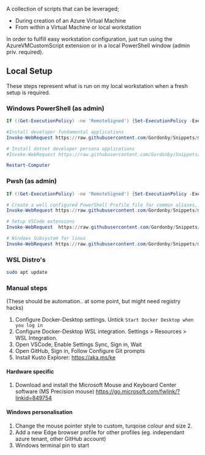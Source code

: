 A collection of scripts that can be leveraged;

- During creation of an Azure Virtual Machine
- From within a Virtual Machine or local workstation

In order to fulfill easy workstation configuration, just run using the AzureVMCustomScript extension or in a local PowerShell window (admin priv. required).

## Local Setup

These steps represent what is run on my local workstation when a fresh setup is required.

### Windows PowerShell (as admin)

```powershell
If ((Get-ExecutionPolicy) -ne 'RemoteSigned') {Set-ExecutionPolicy -ExecutionPolicy RemoteSigned -Force}

#Install developer fundamental applications
Invoke-WebRequest https://raw.githubusercontent.com/Gordonby/Snippets/master/AzureVMCustomScriptExtension/DevFundamentals.ps1 -UseBasicParsing | Invoke-Expression

# Install dotnet developer persona applications
#Invoke-WebRequest https://raw.githubusercontent.com/Gordonby/Snippets/master/AzureVMCustomScriptExtension/devdotnet.ps1 -UseBasicParsing | Invoke-Expression

Restart-Computer

```

### Pwsh (as admin)

```powershell
If ((Get-ExecutionPolicy) -ne 'RemoteSigned') {Set-ExecutionPolicy -ExecutionPolicy RemoteSigned -Force}

# Create a well configured PowerShell Profile file for common aliases, etc.
Invoke-WebRequest https://raw.githubusercontent.com/Gordonby/Snippets/master/AzureVMCustomScriptExtension/PowerShellProfile.ps1 -UseBasicParsing | Invoke-Expression

# Setup VSCode extensions
Invoke-WebRequest  https://raw.githubusercontent.com/Gordonby/Snippets/master/AzureVMCustomScriptExtension/VsCodeExtensions.ps1 -UseBasicParsing | Invoke-Expression

# Windows Subsystem for linux
Invoke-WebRequest https://raw.githubusercontent.com/Gordonby/Snippets/master/AzureVMCustomScriptExtension/wsl.ps1 -UseBasicParsing | Invoke-Expression

```

### WSL Distro's

```bash
sudo apt update
```

### Manual steps

(These should be automation.. at some point, but might need registry hacks)

1. Configure Docker-Desktop settings. Untick `Start Docker Desktop when you log in`
1. Configure Docker-Desktop WSL integration. Settings > Resources > WSL Integration.
1. Open VSCode, Enable Settings Sync, Sign in, Wait
1. Open GitHub, Sign in, Follow Configure Git prompts
1. Install Kusto Explorer: https://aka.ms/ke

#### Hardware specific
1. Download and install the Microsoft Mouse and Keyboard Center software (MS Precision mouse) https://go.microsoft.com/fwlink/?linkid=849754


#### Windows personalisation
1. Change the mouse pointer style to custom, turqoise colour and size 2.
2. Add a new Edge browser profile for other profiles (eg. independant azure tenant, other GitHub account)
3. Windows terminal pin to start


